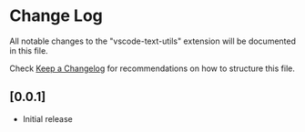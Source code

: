 # Change Log

All notable changes to the "vscode-text-utils" extension will be documented in this file.

Check [Keep a Changelog](http://keepachangelog.com/) for recommendations on how to structure this file.

## [0.0.1]

- Initial release
